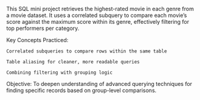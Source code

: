 This SQL mini project retrieves the highest-rated movie in each genre from a movie dataset. It uses a correlated subquery to compare each movie’s score against the maximum score within its genre, effectively filtering for top performers per category.

Key Concepts Practiced:

    Correlated subqueries to compare rows within the same table

    Table aliasing for cleaner, more readable queries

    Combining filtering with grouping logic

Objective:
To deepen understanding of advanced querying techniques for finding specific records based on group-level comparisons.
